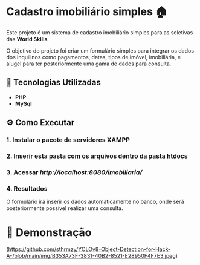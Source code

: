 # Cadastro imobiliário simples 🏠

Este projeto é um sistema de cadastro imobiliário simples para as seletivas das **World Skills**.

O objetivo do projeto foi criar um formulário simples para integrar os dados dos inquilinos como pagamentos, datas, tipos de imóvel, imobiliária, e alugel para ter posteriormente uma gama de dados para consulta.


## 🔧 Tecnologias Utilizadas

- **PHP**
- **MySql**

## ⚙️ Como Executar

### 1. Instalar o pacote de servidores XAMPP

### 2. Inserir esta pasta com os arquivos dentro da pasta htdocs

### 3. Acessar *http://localhost:8080/imobiliaria/*

### 4. Resultados

O formulário irá inserir os dados automaticamente no banco, onde será posteriormente possível realizar uma consulta.

# 📸 Demonstração

(https://github.com/sthrmzy/YOLOv8-Object-Detection-for-Hack-A-/blob/main/img/B353A73F-3831-40B2-8521-E28950F4F7E3.jpeg)




